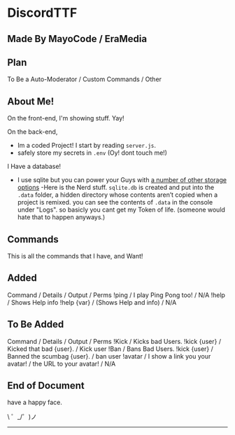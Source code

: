 DiscordTTF
==========
Made By MayoCode / EraMedia
---------------------------

Plan
----

To Be a Auto-Moderator / Custom Commands / Other


About Me!
---------

On the front-end,
I'm showing stuff. Yay!

On the back-end,
- Im a coded Project! I start by reading `server.js`.
- safely store my secrets in `.env` (Oy! dont touch me!)

I Have a database!
- I use sqlite but you can power your Guys with [a number of other storage options](https://glitch.com/storage)
-Here is the Nerd stuff. `sqlite.db` is created and put into the `.data` folder, a hidden directory whose contents aren’t copied when a project is remixed. you can see the contents of `.data` in the console under "Logs". so basicly you cant get my Token of life. (someone would hate that to happen anyways.)

Commands
--------

This is all the commands that I have, and Want!

Added
-----

Command / Details / Output / Perms
!ping / I play Ping Pong too! / N/A
!help / Shows Help info !help {var} / (Shows Help and info) / N/A

To Be Added
-----------

Command / Details / Output / Perms
!Kick / Kicks bad Users. !kick {user} / Kicked that bad {user}. / Kick user
!Ban / Bans Bad Users. !kick {user} / Banned the scumbag {user}. / ban user
!avatar / I show a link you your avatar! / the URL to your avatar! / N/A

End of Document
---------------

have a happy face.

\ ゜_/゜)ノ

-------------------
